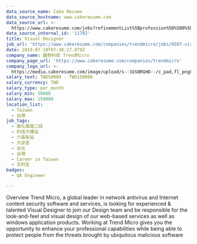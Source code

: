 ```yaml
---
data_source_name: Cake Resume
data_source_hostname: www.cakeresume.com
data_source_url: >-
  https://www.cakeresume.com/jobs?refinementList%5Bprofession%5D%5B0%5D=engineering_qa-engineer&refinementList%5Bsalary_type%5D=per_month&refinementList%5Bsalary_currency%5D=TWD&range%5Bsalary_range%5D%5Bmax%5D=600000
data_source_internal_id: '11782'
title: Visual Designer
job_url: 'https://www.cakeresume.com/companies/trendmicro/jobs/9597-visual-designer-hie'
date: 2019-07-10T07:38:27.079Z
company_name: 趨勢科技 TrendMicro
company_page_url: 'https://www.cakeresume.com/companies/trendmicro'
company_logo_url: >-
  https://media.cakeresume.com/image/upload/s--1GSQRGHD--/c_pad,fl_png8,h_200,w_200/v1536046772/i1wwlco86slotrkxcujd.png
salary_text: TWD50000 - TWD150000
salary_currency: TWD
salary_type: per_month
salary_min: 50000
salary_max: 150000
location_list:
  - Taiwan
  - 台灣
job_tags:
  - 敦化南路二段
  - 科技大樓站
  - 六張犁站
  - 大安區
  - 台北
  - 台灣
  - Career in Taiwan
  - 文科生
badges:
  - QA Engineer

---
```


Overview Trend Micro, a global leader in network antivirus and Internet content security software and services, is looking for experienced & talented Visual Designer to join our Design team and be responsible for the look-and-feel and visual design of our web-based services as well as windows application products. Working at Trend Micro gives you the opportunity to enhance your professional capabilities while being able to protect people from the threats brought by ubiquitous malicious software 